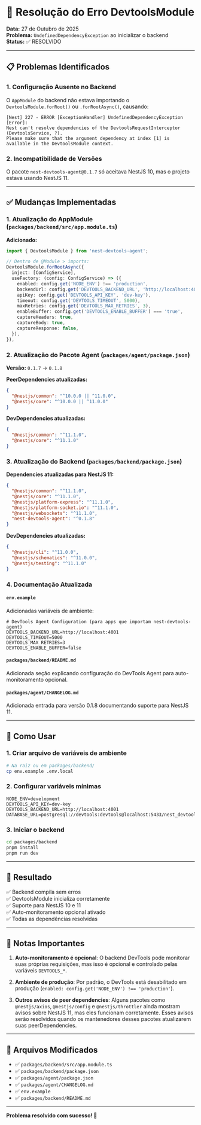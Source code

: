 # 🔧 Resolução do Erro DevtoolsModule

**Data:** 27 de Outubro de 2025  
**Problema:** `UndefinedDependencyException` ao inicializar o backend  
**Status:** ✅ RESOLVIDO

---

## 📋 Problemas Identificados

### 1. Configuração Ausente no Backend
O `AppModule` do backend não estava importando o `DevtoolsModule.forRoot()` ou `.forRootAsync()`, causando:

```
[Nest] 227 - ERROR [ExceptionHandler] UndefinedDependencyException [Error]: 
Nest can't resolve dependencies of the DevtoolsRequestInterceptor (DevtoolsService, ?). 
Please make sure that the argument dependency at index [1] is available in the DevtoolsModule context.
```

### 2. Incompatibilidade de Versões
O pacote `nest-devtools-agent@0.1.7` só aceitava NestJS 10, mas o projeto estava usando NestJS 11.

---

## ✅ Mudanças Implementadas

### 1. Atualização do AppModule (`packages/backend/src/app.module.ts`)

**Adicionado:**
```typescript
import { DevtoolsModule } from 'nest-devtools-agent';

// Dentro de @Module > imports:
DevtoolsModule.forRootAsync({
  inject: [ConfigService],
  useFactory: (config: ConfigService) => ({
    enabled: config.get('NODE_ENV') !== 'production',
    backendUrl: config.get('DEVTOOLS_BACKEND_URL', 'http://localhost:4001'),
    apiKey: config.get('DEVTOOLS_API_KEY', 'dev-key'),
    timeout: config.get('DEVTOOLS_TIMEOUT', 5000),
    maxRetries: config.get('DEVTOOLS_MAX_RETRIES', 3),
    enableBuffer: config.get('DEVTOOLS_ENABLE_BUFFER') === 'true',
    captureHeaders: true,
    captureBody: true,
    captureResponse: false,
  }),
}),
```

### 2. Atualização do Pacote Agent (`packages/agent/package.json`)

**Versão:** `0.1.7` → `0.1.8`

**PeerDependencies atualizadas:**
```json
{
  "@nestjs/common": "^10.0.0 || ^11.0.0",
  "@nestjs/core": "^10.0.0 || ^11.0.0"
}
```

**DevDependencies atualizadas:**
```json
{
  "@nestjs/common": "^11.1.0",
  "@nestjs/core": "^11.1.0"
}
```

### 3. Atualização do Backend (`packages/backend/package.json`)

**Dependencies atualizadas para NestJS 11:**
```json
{
  "@nestjs/common": "^11.1.0",
  "@nestjs/core": "^11.1.0",
  "@nestjs/platform-express": "^11.1.0",
  "@nestjs/platform-socket.io": "^11.1.0",
  "@nestjs/websockets": "^11.1.0",
  "nest-devtools-agent": "^0.1.8"
}
```

**DevDependencies atualizadas:**
```json
{
  "@nestjs/cli": "^11.0.0",
  "@nestjs/schematics": "^11.0.0",
  "@nestjs/testing": "^11.1.0"
}
```

### 4. Documentação Atualizada

#### `env.example`
Adicionadas variáveis de ambiente:
```env
# DevTools Agent Configuration (para apps que importam nest-devtools-agent)
DEVTOOLS_BACKEND_URL=http://localhost:4001
DEVTOOLS_TIMEOUT=5000
DEVTOOLS_MAX_RETRIES=3
DEVTOOLS_ENABLE_BUFFER=false
```

#### `packages/backend/README.md`
Adicionada seção explicando configuração do DevTools Agent para auto-monitoramento opcional.

#### `packages/agent/CHANGELOG.md`
Adicionada entrada para versão 0.1.8 documentando suporte para NestJS 11.

---

## 🚀 Como Usar

### 1. Criar arquivo de variáveis de ambiente

```bash
# Na raiz ou em packages/backend/
cp env.example .env.local
```

### 2. Configurar variáveis mínimas

```env
NODE_ENV=development
DEVTOOLS_API_KEY=dev-key
DEVTOOLS_BACKEND_URL=http://localhost:4001
DATABASE_URL=postgresql://devtools:devtools@localhost:5433/nest_devtools
```

### 3. Iniciar o backend

```bash
cd packages/backend
pnpm install
pnpm run dev
```

---

## 🎯 Resultado

✅ Backend compila sem erros  
✅ DevtoolsModule inicializa corretamente  
✅ Suporte para NestJS 10 e 11  
✅ Auto-monitoramento opcional ativado  
✅ Todas as dependências resolvidas  

---

## 📝 Notas Importantes

1. **Auto-monitoramento é opcional**: O backend DevTools pode monitorar suas próprias requisições, mas isso é opcional e controlado pelas variáveis `DEVTOOLS_*`.

2. **Ambiente de produção**: Por padrão, o DevTools está desabilitado em produção (`enabled: config.get('NODE_ENV') !== 'production'`).

3. **Outros avisos de peer dependencies**: Alguns pacotes como `@nestjs/axios`, `@nestjs/config` e `@nestjs/throttler` ainda mostram avisos sobre NestJS 11, mas eles funcionam corretamente. Esses avisos serão resolvidos quando os mantenedores desses pacotes atualizarem suas peerDependencies.

---

## 🔗 Arquivos Modificados

- ✅ `packages/backend/src/app.module.ts`
- ✅ `packages/backend/package.json`
- ✅ `packages/agent/package.json`
- ✅ `packages/agent/CHANGELOG.md`
- ✅ `env.example`
- ✅ `packages/backend/README.md`

---

**Problema resolvido com sucesso! 🎉**

